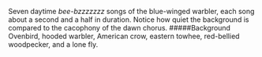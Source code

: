 Seven daytime _bee-bzzzzzzz_ songs of the blue-winged warbler, each song about a second and a half in duration. Notice how quiet the background is compared to the cacophony of the dawn chorus.
#####Background
Ovenbird, hooded warbler, American crow, eastern towhee, red-bellied woodpecker, and a lone fly. 
